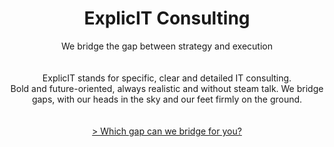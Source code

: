 ---
layout: page
title: ExplicIT Consulting
subtitle: We bridge the gap between strategy and execution<br><br><br>ExplicIT stands for specific, clear and detailed IT consulting.<br>Bold and future-oriented, always realistic and without steam talk. We bridge gaps, with our heads in the sky and our feet firmly on the ground.<br><br><br>[> Which gap can we bridge for you?](/services/)
hero_image: /assets/images/Background, Golden Bridge Vietnam.jpg
hero_height: is-fullheight-with-navbar
hero_darken: true
description: ExplicIT stands for specific, clear and detailed IT consulting. Bold and future-oriented, always realistic and without steam talk. We bridge gaps, with our heads in the sky and our feet firmly on the ground.
image: /assets/images/Logo, color on transparent, logo and company name only.png
---